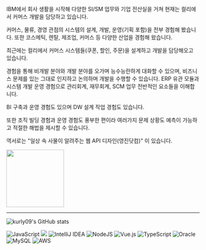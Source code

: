 

IBM에서 회사 생활을 시작해 다양한 SI/SM 업무와 기업 전산실을 거쳐 현재는 컬리에서 커머스 개발을 담당하고 있습니다.

커머스, 물류, 경영 관점의 시스템의 설계, 개발, 운영(기획 포함)을 전부 경험해 봤습니다.
또한 코스메틱, 렌탈, 제조업, 커머스 등 다양한 산업을 경험해 왔습니다.

최근에는 컬리에서 커머스 시스템들(쿠폰, 할인, 주문)을 설계하고 개발을 담당해오고 있습니다.

경험을 통해 비개발 분야와 개발 분야를 오가며 능수능란하게 대화할 수 있으며, 비즈니스 문제를 있는 그대로 인지하고 논의하며 개발을 수행할 수 있습니다.
ERP 유관 모듈과 시스템 개발 운영 경험으로 관리회계, 재무회계, SCM 업무 전반적인 요소들을 이해합니다. 

BI 구축과 운영 경험도 있으며 DW 설계 작업 경험도 있습니다.

또한 조직 빌딩 경험과 운영 경험도 풍부한 편이라 여러가지 문제 상황도 예측이 가능하고 적절한 해법을 제시할 수 있습니다.

역서로는 "일상 속 사물이 알려주는 웹 API 디자인(영진닷컴)" 이 있습니다.

<a href="http://www.kyobobook.co.kr/product/detailViewKor.laf?mallGb=KOR&ejkGb=KOR&barcode=9788931463224">
  <img width="150" src="http://image.kyobobook.co.kr/images/book/xlarge/224/x9788931463224.jpg"/>
</a>

<hr/>

![kurly09's GitHub stats](https://github-readme-stats.vercel.app/api?username=kurly09&count_private=true&show_icons=true&theme=radical)

<img alt="JavaScript" src="https://img.shields.io/badge/javascript-%23323330.svg?style=for-the-badge&logo=javascript&logoColor=%23F7DF1E"/> <img arg="Spring" src="https://img.shields.io/badge/Spring-6DB33F?style=for-the-badge&logo=spring&logoColor=white"/>
<img alt="IntelliJ IDEA" src="https://img.shields.io/badge/IntelliJIDEA-000000.svg?style=for-the-badge&logo=intellij-idea&logoColor=white"/>
<img alt="NodeJS" src="https://img.shields.io/badge/node.js-%2343853D.svg?style=for-the-badge&logo=node-dot-js&logoColor=white"/>
<img alt="Vue.js" src="https://img.shields.io/badge/vuejs-%2335495e.svg?style=for-the-badge&logo=vue-dot-js&logoColor=%234FC08D"/>
<img alt="TypeScript" src="https://img.shields.io/badge/typescript-%23007ACC.svg?style=for-the-badge&logo=typescript&logoColor=white"/>
<img alt="Oracle" src ="https://img.shields.io/badge/oracle-%23F00000.svg?style=for-the-badge&logo=oracle&logoColor=white" />
<img alt="MySQL" src="https://img.shields.io/badge/mysql-%2300f.svg?style=for-the-badge&logo=mysql&logoColor=white"/>
<img alt="AWS" src="https://img.shields.io/badge/AWS-%23FF9900.svg?style=for-the-badge&logo=amazon-aws&logoColor=white"/>
